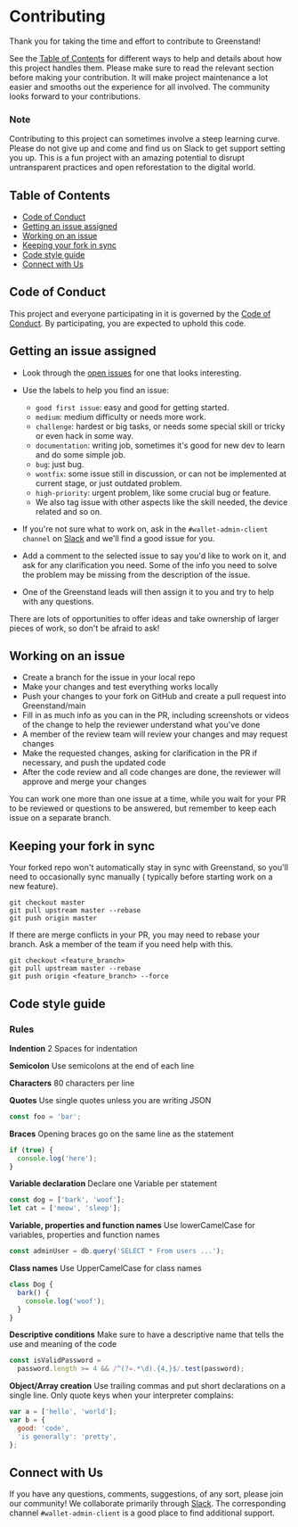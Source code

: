 # Contributing

Thank you for taking the time and effort to contribute to Greenstand!

See the [Table of Contents](#table-of-contents) for different ways to help and details about how this project handles
them.
Please make sure to read the relevant section before making your contribution.
It will make project maintenance a lot easier and smooths out the experience for all involved.
The community looks forward to your contributions.

### Note

Contributing to this project can sometimes involve a steep learning curve. Please do not give up and come and find us on
Slack to get support setting you up. This is a fun project with an amazing potential to disrupt untransparent practices
and open reforestation to the digital world.

## Table of Contents

- [Code of Conduct](#code-of-conduct)
- [Getting an issue assigned](#getting-an-issue-assigned)
- [Working on an issue](#working-on-an-issue)
- [Keeping your fork in sync](#keeping-your-fork-in-sync)
- [Code style guide](#code-style-guide)
- [Connect with Us](#connect-with-us)

## Code of Conduct

This project and everyone participating in it is governed by the
[Code of Conduct](./CODE_OF_CONDUCT.md).
By participating, you are expected to uphold this code.

## Getting an issue assigned

- Look through the [open issues](https://github.com/Greenstand/treetracker-wallet-admin-client/issues) for one that
  looks interesting.
- Use the labels to help you find an issue:
    - `good first issue`: easy and good for getting started.
    - `medium`: medium difficulty or needs more work.
    - `challenge`: hardest or big tasks, or needs some special skill or tricky or even hack in some way.
    - `documentation`: writing job, sometimes it's good for new dev to learn and do some simple job.
    - `bug`: just bug.
    - `wontfix`: some issue still in discussion, or can not be implemented at current stage, or just outdated problem.
    - `high-priority`: urgent problem, like some crucial bug or feature.
    - We also tag issue with other aspects like the skill needed, the device related and so on.

- If you're not sure what to work on, ask in the `#wallet-admin-client channel`
  on [Slack](https://greenstand.slack.com/)
  and we'll find a good issue for
  you.
- Add a comment to the selected issue to say you'd like to work on it, and ask for any clarification you need. Some of
  the info you need to solve the problem may be missing from the description of the issue.
- One of the Greenstand leads will then assign it to you and try to help with any questions.

There are lots of opportunities to offer ideas and take ownership of larger pieces of work, so don't be afraid to ask!

## Working on an issue

- Create a branch for the issue in your local repo
- Make your changes and test everything works locally
- Push your changes to your fork on GitHub and create a pull request into Greenstand/main
- Fill in as much info as you can in the PR, including screenshots or videos of the change to help the reviewer
  understand what you've done
- A member of the review team will review your changes and may request changes
- Make the requested changes, asking for clarification in the PR if necessary, and push the updated code
- After the code review and all code changes are done, the reviewer will approve and merge your changes

You can work one more than one issue at a time, while you wait for your PR to be reviewed or questions to be answered,
but remember to keep each issue on a separate branch.

## Keeping your fork in sync

Your forked repo won't automatically stay in sync with Greenstand, so you'll need to occasionally sync manually (
typically before starting work on a new feature).

```
git checkout master
git pull upstream master --rebase
git push origin master
```

If there are merge conflicts in your PR, you may need to rebase your branch. Ask a member of the team if you need help
with this.

```
git checkout <feature_branch>
git pull upstream master --rebase
git push origin <feature_branch> --force
```

## Code style guide

### Rules

**Indention** 2 Spaces for indentation

**Semicolon** Use semicolons at the end of each line

**Characters** 80 characters per line

**Quotes** Use single quotes unless you are writing JSON

```js
const foo = 'bar';
```

**Braces** Opening braces go on the same line as the statement

```js
if (true) {
  console.log('here');
}
```

**Variable declaration** Declare one Variable per statement

```js
const dog = ['bark', 'woof'];
let cat = ['meow', 'sleep'];
```

**Variable, properties and function names** Use lowerCamelCase for variables, properties and function names

```js
const adminUser = db.query('SELECT * From users ...');
```

**Class names** Use UpperCamelCase for class names

```js
class Dog {
  bark() {
    console.log('woof');
  }
}
```

**Descriptive conditions** Make sure to have a descriptive name that tells the use and meaning of the code

```js
const isValidPassword =
  password.length >= 4 && /^(?=.*\d).{4,}$/.test(password);
```

**Object/Array creation** Use trailing commas and put short declarations on a single line. Only quote keys when your
interpreter complains:

```js
var a = ['hello', 'world'];
var b = {
  good: 'code',
  'is generally': 'pretty',
};
```

## Connect with Us

If you have any questions, comments, suggestions, of any sort, please join our community!
We collaborate primarily through [Slack](https://greenstand.slack.com).
The corresponding channel `#wallet-admin-client` is a good place to find additional support.
